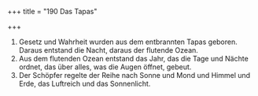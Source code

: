 +++
title = "190 Das Tapas"

+++


1.	Gesetz und Wahrheit wurden aus dem entbrannten Tapas geboren. Daraus entstand die Nacht, daraus der flutende Ozean.
2.	Aus dem flutenden Ozean entstand das Jahr, das die Tage und Nächte ordnet, das über alles, was die Augen öffnet, gebeut.
3.	Der Schöpfer regelte der Reihe nach Sonne und Mond und Himmel und Erde, das Luftreich und das Sonnenlicht.


